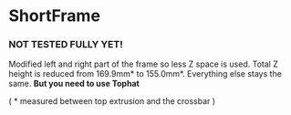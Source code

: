 # ShortFrame

### **NOT TESTED FULLY YET!**

Modified left and right part of the frame so less Z space is used. Total Z height is reduced from 169.9mm* to 155.0mm*. Everything else stays the same. **But you need to use Tophat**

( \* measured between top extrusion and the crossbar )
